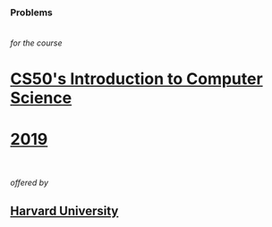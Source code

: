 ### **Problems**<br><br>
*for the course*<br>
# **[CS50's Introduction to Computer Science](https://cs50.harvard.edu/x/2019/)**<br>
# **[2019](https://cs50.harvard.edu/x/2019/)**<br><br>
*offered by*<br>
## **[Harvard University](https://www.harvard.edu/)**<br><br>
